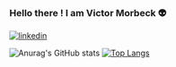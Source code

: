  ### Hello there ! I am Victor Morbeck :alien:	

 [![linkedin](https://img.shields.io/badge/LinkedIn-0077B5?style=for-the-badge&logo=linkedin&logoColor=white
)](https://www.linkedin.com/in/victor-morbeck-aa94b4173/)

![Anurag's GitHub stats](https://github-readme-stats.vercel.app/api?username=victor-morbeck&show_icons=true&theme=tokyonight)
[![Top Langs](https://github-readme-stats.vercel.app/api/top-langs/?username=victor-morbeck&layout=compact)](https://github.com/anuraghazra/github-readme-stats)
